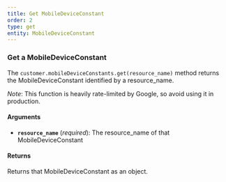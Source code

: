 ```yaml
---
title: Get MobileDeviceConstant
order: 2
type: get
entity: MobileDeviceConstant
---
```


### Get a MobileDeviceConstant

The `customer.mobileDeviceConstants.get(resource_name)` method returns the MobileDeviceConstant identified by a resource_name.

_Note_: This function is heavily rate-limited by Google, so avoid using it in production.

#### Arguments

- **`resource_name`** (_required_): The resource_name of that MobileDeviceConstant

#### Returns

Returns that MobileDeviceConstant as an object.
